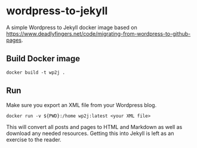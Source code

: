 # wordpress-to-jekyll
A simple Wordpress to Jekyll docker image based on https://www.deadlyfingers.net/code/migrating-from-wordpress-to-github-pages.

## Build Docker image

```
docker build -t wp2j .
```

## Run

Make sure you export an XML file from your Wordpress blog.

```
docker run -v ${PWD}:/home wp2j:latest <your XML file>
```

This will convert all posts and pages to HTML and Markdown as well as download
any needed resources. Getting this into Jekyll is left as an exercise to the
reader.
